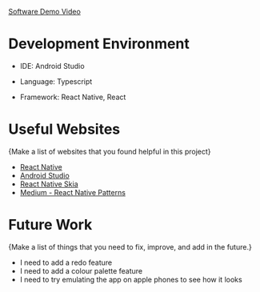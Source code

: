
[Software Demo Video](https://youtu.be/cbM_6KX-dZs)

# Development Environment

* IDE: Android Studio

* Language: Typescript

* Framework: React Native, React

# Useful Websites

{Make a list of websites that you found helpful in this project}
* [React Native](https://reactnative.dev/)
* [Android Studio](https://developer.android.com/studio)
* [React Native Skia](https://shopify.github.io/react-native-skia/)
* [Medium - React Native Patterns](https://medium.com/react-native-rocket/building-a-hand-drawing-app-with-react-native-skia-and-gesture-handler-9797f5f7b9b4)

# Future Work

{Make a list of things that you need to fix, improve, and add in the future.}
* I need to add a redo feature
* I need to add a colour palette feature
* I need to try emulating the app on apple phones to see how it looks